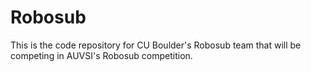 # Robosub

This is the code repository for CU Boulder's Robosub team that will be competing in AUVSI's Robosub competition. 
